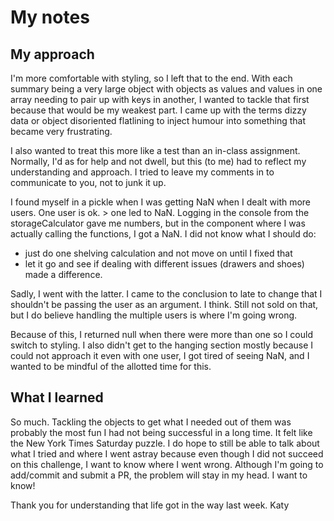 # My notes

## My approach
I'm more comfortable with styling, so I left that to the end. With each summary being a very large object with objects as values and values in one array needing to pair up with keys in another, I wanted to tackle that first because that would be my weakest part. I came up with the terms dizzy data or object disoriented flatlining to inject humour into something that became very frustrating.

I also wanted to treat this more like a test than an in-class assignment. Normally, I'd as for help and not dwell, but this (to me) had to reflect my understanding and approach. I tried to leave my comments in to communicate to you, not to junk it up.


I found myself in a pickle when I was getting NaN when I dealt with more users. One user is ok. > one led to NaN. Logging in the console from the storageCalculator gave me numbers, but in the component where I was actually calling the functions, I got a NaN.
I did not know what I should do:
- just do one shelving calculation and not move on until I fixed that
- let it go and see if dealing with different issues (drawers and shoes) made a difference.

Sadly, I went with the latter. I came to the conclusion to late to change that I shouldn't be passing the user as an argument. I think. Still not sold on that, but I do believe handling the multiple users is where I'm going wrong. 

Because of this, I returned null when there were more than one so I could switch to styling. I also didn't get to the hanging section mostly because I could not approach it even with one user, I got tired of seeing NaN, and I wanted to be mindful of the allotted time for this.

## What I learned
So much. Tackling the objects to get what I needed out of them was probably the most fun I had not being successful in a long time. It felt like the New York Times Saturday puzzle. 
I do hope to still be able to talk about what I tried and where I went astray because even though I did not succeed on this challenge, I want to know where I went wrong. Although I'm going to add/commit and submit a PR, the problem will stay in my head. I want to know!

Thank you for understanding that life got in the way last week.
Katy


